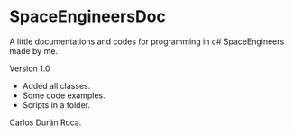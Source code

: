 # SpaceEngineersDoc
A little documentations and codes for programming in c# SpaceEngineers made by me.

Version 1.0
* Added all classes.
* Some code examples.
* Scripts in a folder.



Carlos Durán Roca. 
